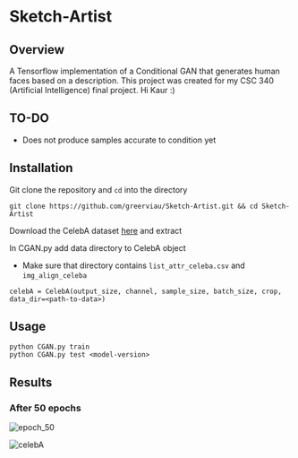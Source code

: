 # Sketch-Artist

## Overview
A Tensorflow implementation of a Conditional GAN that generates human faces based on a description. This project was created for my CSC 340 (Artificial Intelligence) final project. Hi Kaur :)

## TO-DO
* Does not produce samples accurate to condition yet

## Installation
Git clone the repository and ```cd``` into the directory
```
git clone https://github.com/greerviau/Sketch-Artist.git && cd Sketch-Artist
```
Download the CelebA dataset [here](https://www.kaggle.com/jessicali9530/celeba-dataset) and extract

In CGAN.py add data directory to CelebA object
* Make sure that directory contains ```list_attr_celeba.csv``` and ```img_align_celeba```
```
celebA = CelebA(output_size, channel, sample_size, batch_size, crop, data_dir=<path-to-data>)
```

## Usage

```
python CGAN.py train
python CGAN.py test <model-version>
```

## Results
### After 50 epochs
![epoch_50](https://user-images.githubusercontent.com/36581610/56628543-3969e400-6618-11e9-8438-12fa05be2e42.jpg)

![celebA](https://user-images.githubusercontent.com/36581610/56629037-150f0700-661a-11e9-89bd-ebfa1f8aa0a4.gif)
